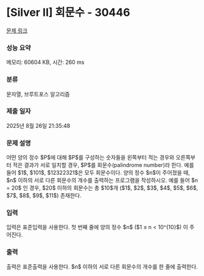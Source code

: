 # [Silver II] 회문수 - 30446 

[문제 링크](https://www.acmicpc.net/problem/30446) 

### 성능 요약

메모리: 60604 KB, 시간: 260 ms

### 분류

문자열, 브루트포스 알고리즘

### 제출 일자

2025년 8월 26일 21:35:48

### 문제 설명

<p>어떤 양의 정수 $P$에 대해 $P$를 구성하는 숫자들을 왼쪽부터 적는 경우와 오른쪽부터 적은 결과가 서로 일치할 경우, $P$를 회문수(palindrome number)라 한다. 예를 들어 $1$, $101$, $12322321$은 모두 회문수이다. 양의 정수 $n$이 주어졌을 때, $n$ 이하의 서로 다른 회문수의 개수를 출력하는 프로그램을 작성하시오. 예를 들어 $n = 20$ 인 경우, $20$ 이하의 회문수는 총 $10$개 ($1$, $2$, $3$, $4$, $5$, $6$, $7$, $8$, $9$, $11$) 존재한다.</p>

### 입력 

 <p>입력은 표준입력을 사용한다. 첫 번째 줄에 양의 정수 $n$ ($1 ≤ n < 10^{10}$) 이 주어진다.</p>

### 출력 

 <p>출력은 표준출력을 사용한다. $n$ 이하의 서로 다른 회문수의 개수를 한 줄에 출력한다.</p>

